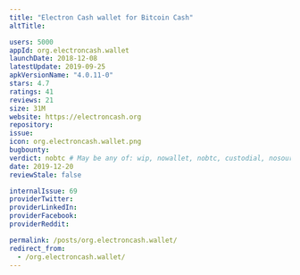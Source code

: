 ```yaml
---
title: "Electron Cash wallet for Bitcoin Cash"
altTitle: 

users: 5000
appId: org.electroncash.wallet
launchDate: 2018-12-08
latestUpdate: 2019-09-25
apkVersionName: "4.0.11-0"
stars: 4.7
ratings: 41
reviews: 21
size: 31M
website: https://electroncash.org
repository: 
issue: 
icon: org.electroncash.wallet.png
bugbounty: 
verdict: nobtc # May be any of: wip, nowallet, nobtc, custodial, nosource, nonverifiable, verifiable, bounty
date: 2019-12-20
reviewStale: false

internalIssue: 69
providerTwitter: 
providerLinkedIn: 
providerFacebook: 
providerReddit: 

permalink: /posts/org.electroncash.wallet/
redirect_from:
  - /org.electroncash.wallet/
---
```

